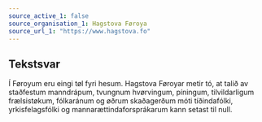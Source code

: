 ```yaml
---
source_active_1: false
source_organisation_1: Hagstova Føroya
source_url_1: "https://www.hagstova.fo"
---
```

## Tekstsvar  
Í Føroyum eru eingi tøl fyri hesum. Hagstova Føroyar metir tó, at talið av staðfestum manndrápum, tvungnum hvørvingum, píningum, tilvildarligum frælsistøkum, fólkaránum og øðrum skaðagerðum móti tíðindafólki, yrkisfelagsfólki og mannarættindaforsprákarum kann setast til null.
